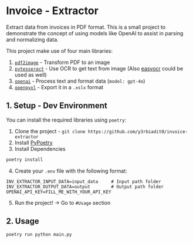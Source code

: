 # Invoice - Extractor
Extract data from invoices in PDF format. This is a small project to demonstrate the concept of using models like OpenAI to assist in parsing and normalizing data.

This project make use of four main libraries:
1. [`pdf2image`](https://github.com/Belval/pdf2image) - Transform PDF to an image
2. [`pytesseract`](https://github.com/madmaze/pytesseract) - Use OCR to get text from image (Also [easyocr](https://github.com/JaidedAI/EasyOCR) could be used as well)
3. [`openai`](https://github.com/openai/openai-python) - Process text and format data (`model: gpt-4o`)
4. [`openpyxl`](https://openpyxl.readthedocs.io/en/stable/tutorial.html) - Export it in a `.xslx` format

## 1. Setup - Dev Environment

You can install the required libraries using `poetry`:
1. Clone the project - `git clone https://github.com/y3rbiadit0/invoice-extractor`
2. Install [PyPoetry](https://python-poetry.org/docs/#installation) 
3. Install Dependencies
```bash
poetry install
```
4. Create your `.env` file with the following format:
```dotenv
INV_EXTRACTOR_INPUT_DATA=input_data     # Input path folder
INV_EXTRACTOR_OUTPUT_DATA=output        # Output path folder
OPENAI_API_KEY=FILL_ME_WITH_YOUR_API_KEY
```

5. Run the project! -> Go to `#Usage` section

## 2. Usage
```bash
poetry run python main.py
```